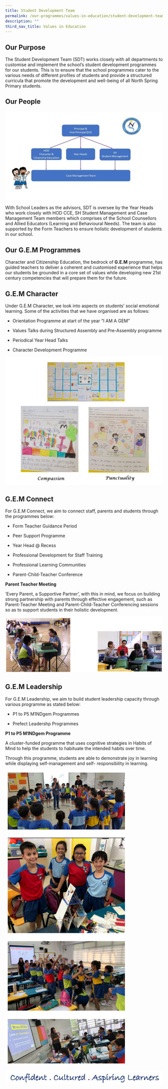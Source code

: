 ```yaml
---
title: Student Development Team
permalink: /our-programmes/values-in-education/student-development-team
description: ""
third_nav_title: Values in Education
---
```

Our Purpose
-----------

The Student Development Team (SDT) works closely with all departments to customise and implement the school’s student development programmes for our students. This is to ensure that the school programmes cater to the various needs of different profiles of students and provide a structured curricula that promote the development and well-being of all North Spring Primary students.

Our People
----------

![our people](/images/our%20people.jpg)

With School Leaders as the advisors, SDT is oversee by the Year Heads who work closely with HOD CCE, SH Student Management and Case Management Team members which comprises of the School Counsellors and Allied Educators (Learning and Behavioural Needs). The team is also supported by the Form Teachers to ensure holistic development of students in our school.

Our G.E.M Programmes
--------------------

Character and Citizenship Education, the bedrock of **G.E.M** programme, has guided teachers to deliver a coherent and customised experience that helps our students be grounded in a core set of values while developing new 21st century competencies that will prepare them for the future.

G.E.M Character
---------------

Under G.E.M Character, we look into aspects on students’ social emotional learning. Some of the activities that we have organised are as follows:

  

*   Orientation Programme at start of the year “I AM A GEM”

  

*   Values Talks during Structured Assembly and Pre-Assembly programme

  

*   Periodical Year Head Talks

  

*   Character Development Programme

![G.E.M Character](/images/G%20E%20M%20Character.png)

G.E.M Connect
-------------

For G.E.M Connect, we aim to connect staff, parents and students through the programmes below:

  

*   Form Teacher Guidance Period

  

*   Peer Support Programme

  

*   Year Head @ Recess

  

*   Professional Development for Staff Training

  

*   Professional Learning Communities

  

*   Parent-Child-Teacher Conference

  

  

**Parent Teacher Meeting**

  

‘Every Parent, a Supportive Partner’, with this in mind, we focus on building strong partnership with parents through effective engagement, such as Parent-Teacher Meeting and Parent-Child-Teacher Conferencing sessions so as to support students in their holistic development.

![Parent Teacher Meeting](/images/Parent%20Teacher%20Meeting.png)

G.E.M Leadership
----------------

For G.E.M Leadership, we aim to build student leadership capacity through various programme as stated below:

  

*   P1 to P5 M1NDgem Programmes

  

*   Prefect Leadershp Programmes

  

  

**P1 to P5 M1NDgem Programme**

  

A cluster-funded programme that uses cognitive strategies in Habits of Mind to help the students to habituate the intended habits over time.

Through this programme, students are able to demonstrate joy in learning while displaying self-management and self- responsibility in learning.

![P1 to P5 M1NDgem Programme](/images/P1%20to%20P5%20M1NDgem%20Programme.png)

![Confident Cultured Aspiring Learners](/images/Confident%20Cultured%20Aspiring%20Learners.png)
